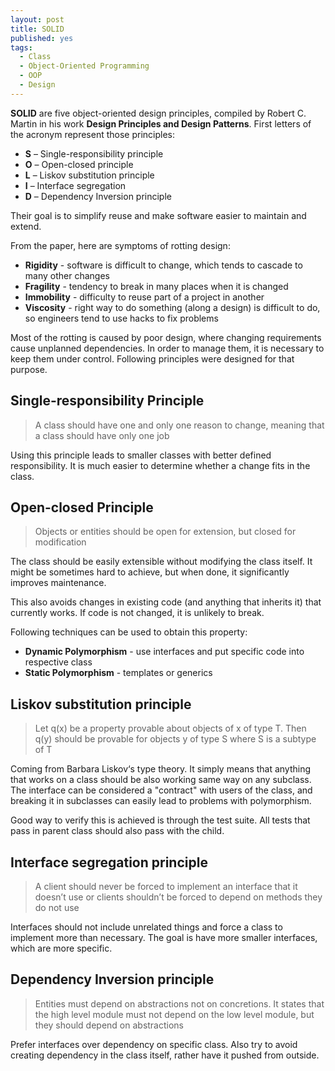 ```yaml
---
layout: post
title: SOLID
published: yes
tags:
  - Class
  - Object-Oriented Programming
  - OOP
  - Design
---
```

**SOLID** are five object-oriented design principles, compiled by Robert C. Martin in his work **Design Principles and Design Patterns**. First letters of the acronym represent those principles:

 - **S** – Single-responsibility principle
 - **O** – Open-closed principle
 - **L** – Liskov substitution principle
 - **I** – Interface segregation
 - **D** – Dependency Inversion principle

Their goal is to simplify reuse and make software easier to maintain and extend.

From the paper, here are symptoms of rotting design:

 - **Rigidity** - software is difficult to change, which tends to cascade to many other changes
 - **Fragility** - tendency to break in many places when it is changed
 - **Immobility** - difficulty to reuse part of a project in another
 - **Viscosity** - right way to do something (along a design) is difficult to do, so engineers tend to use hacks to fix problems

Most of the rotting is caused by poor design, where changing requirements cause unplanned dependencies. In order to manage them, it is necessary to keep them under control. Following principles were designed for that purpose.

## Single-responsibility Principle

> A class should have one and only one reason to change, meaning that a class should have only one job

Using this principle leads to smaller classes with better defined responsibility. It is much easier to determine whether a change fits in the class.

## Open-closed Principle

> Objects or entities should be open for extension, but closed for modification

The class should be easily extensible without modifying the class itself. It might be sometimes hard to achieve, but when done, it significantly improves maintenance.

This also avoids changes in existing code (and anything that inherits it) that currently works. If code is not changed, it is unlikely to break.

Following techniques can be used to obtain this property:

 - **Dynamic Polymorphism** - use interfaces and put specific code into respective class
 - **Static Polymorphism** - templates or generics

## Liskov substitution principle

> Let q(x) be a property provable about objects of x of type T. Then q(y) should be provable for objects y of type S where S is a subtype of T

Coming from Barbara Liskov‘s type theory. It simply means that anything that works on a class should be also working same way on any subclass. The interface can be considered a "contract" with 
users of the class, and breaking it in subclasses can easily lead to problems with polymorphism.

Good way to verify this is achieved is through the test suite. All tests that pass in parent class should also pass with the child. 

## Interface segregation principle

> A client should never be forced to implement an interface that it doesn’t use or clients shouldn’t be forced to depend on methods they do not use

Interfaces should not include unrelated things and force a class to implement more than necessary. The goal is have more smaller interfaces, which are more specific.

## Dependency Inversion principle

> Entities must depend on abstractions not on concretions. It states that the high level module must not depend on the low level module, but they should depend on abstractions

Prefer interfaces over dependency on specific class. Also try to avoid creating dependency in the class itself, rather have it pushed from outside.
